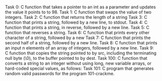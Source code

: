 Task 0: C function that takes a pointer to an int as a parameter and updates the value it points to to 98.
Task 1: C function that swaps the value of two integers.
Task 2: C function that returns the length of a string
Task 3: C function that prints a string, followed by a new line, to stdout.
Task 4: C function that prints a string, in reverse, followed by a new line.
Task 5: C function that reverses a string.
Task 6: C function that prints every other character of a string, followed by a new
Task 7: C function that prints the second half of a string, followed by a new line.
Task 8: C function that prints an input n elements of an array of integers, followed by a new line.
Task 9: C function that copies the string pointed to by src, including the terminating null byte (\0), to the buffer pointed to by dest.
Task 100: C function that converts a string to an integer without using long, new variable arrays, or hard-coded special values, as follows:
Task 101: C program that generates random valid passwords for the program 101-crackme.
